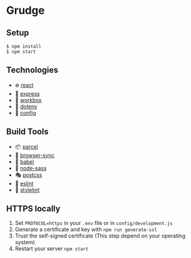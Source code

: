 # Grudge

## Setup

```
$ npm install
$ npm start
```

## Technologies

* :snowflake: [react](https://github.com/facebook/react)
* :truck: [express](https://github.com/expressjs/express)
* :hammer: [workbox](https://github.com/GoogleChrome/workbox)
* :ledger: [dotenv](https://github.com/motdotla/dotenv)
* :wrench: [config](https://github.com/lorenwest/node-config)

## Build Tools

* :package: [parcel](https://github.com/parcel-bundler/parcel)
* :iphone: [browser-sync](https://github.com/Browsersync/browser-sync)
* :octopus: [babel](https://github.com/babel/babel)
* :lipstick: [node-sass](https://github.com/sass/node-sass)
* :performing_arts: [postcss](https://github.com/postcss/postcss)
* :loudspeaker: [eslint](https://github.com/eslint/eslint)
* :cop: [stylelint](https://github.com/stylelint/stylelint)

## HTTPS locally

1. Set `PROTOCOL=https` in your `.env` file or in `config/development.js`
2. Generate a certificate and key with `npm run generate-ssl`
3. Trust the self-signed certificate (This step depend on your operating system)
4. Restart your server `npm start`

